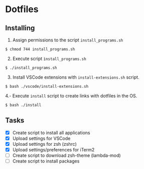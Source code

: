 # Dotfiles

## Installing

1. Assign permissions to the script `install_programs.sh`
```
$ chmod 744 install_programs.sh
```

2. Execute script `ìnstall_programs.sh`
```
$ ./install_programs.sh
```

3. Install VSCode extensions with `install-extensions.sh` script.
```
$ bash ./vscode/install-extensions.sh
```

4.- Execute `install` script to create links with dotfiles in the OS.
```
$ bash ./install
```

## Tasks


- [X] Create script to install all applications
- [X] Upload settings for VSCode
- [X] Upload settings for zsh (zshrc)
- [X] Upload settings/preferences for iTerm2
- [ ] Create script to download zsh-theme (lambda-mod)
- [ ] Create script to install packages
